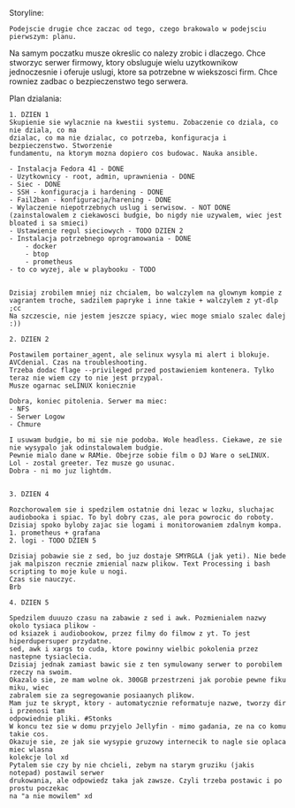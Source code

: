 Storyline:

	Podejscie drugie chce zaczac od tego, czego brakowalo w podejsciu pierwszym: planu.
Na samym poczatku musze okreslic co nalezy zrobic i dlaczego. Chce stworzyc serwer firmowy,
ktory obsluguje wielu uzytkownikow jednoczesnie i oferuje uslugi, ktore sa potrzebne w wiekszosci firm.
Chce rowniez zadbac o bezpieczenstwo tego serwera.

Plan dzialania:

	1. DZIEN 1
	Skupienie sie wylacznie na kwestii systemu. Zobaczenie co dziala, co nie dziala, co ma 
	dzialac, co ma nie dzialac, co potrzeba, konfiguracja i bezpieczenstwo. Stworzenie
	fundamentu, na ktorym mozna dopiero cos budowac. Nauka ansible.
	
	- Instalacja Fedora 41 - DONE
	- Uzytkownicy - root, admin, uprawnienia - DONE
	- Siec - DONE
	- SSH - konfiguracja i hardening - DONE
	- Fail2ban - konfiguracja/harening - DONE
	- Wylaczenie niepotrzebnych uslug i serwisow. - NOT DONE (zainstalowalem z ciekawosci budgie, bo nigdy nie uzywalem, wiec jest bloated i sa smieci)
	- Ustawienie regul sieciowych - TODO DZIEN 2
	- Instalacja potrzebnego oprogramowania - DONE
		- docker
		- btop
		- prometheus
	- to co wyzej, ale w playbooku - TODO


	Dzisiaj zrobilem mniej niz chcialem, bo walczylem na glownym kompie z vagrantem troche, sadzilem papryke i inne takie + walczylem z yt-dlp ;cc
	Na szczescie, nie jestem jeszcze spiacy, wiec moge smialo szalec dalej :))

	2. DZIEN 2

	Postawilem portainer_agent, ale selinux wysyla mi alert i blokuje. AVCdenial. Czas na troubleshooting.
	Trzeba dodac flage --privileged przed postawieniem kontenera. Tylko teraz nie wiem czy to nie jest przypal.
	Musze ogarnac seLINUX koniecznie

	Dobra, koniec pitolenia. Serwer ma miec:
	- NFS
	- Serwer Logow
	- Chmure

	I usuwam budgie, bo mi sie nie podoba. Wole headless. Ciekawe, ze sie nie wysypalo jak odinstalowalem budgie.
	Pewnie mialo dane w RAMie. Obejrze sobie film o DJ Ware o seLINUX.
	Lol - zostal greeter. Tez musze go usunac. 
	Dobra - ni mo juz lightdm.


	3. DZIEN 4

	Rozchorowalem sie i spedzilem ostatnie dni lezac w lozku, sluchajac audiobooka i spiac. To byl dobry czas, ale pora powrocic do roboty.
	Dzisiaj spoko byloby zajac sie logami i monitorowaniem zdalnym kompa.
	1. prometheus + grafana
	2. logi - TODO DZIEN 5

	Dzisiaj pobawie sie z sed, bo juz dostaje SMYRGLA (jak yeti). Nie bede jak malpiszon recznie zmienial nazw plikow. Text Processing i bash scripting to moje kule u nogi.
	Czas sie nauczyc.
	Brb
	
	4. DZIEN 5

	Spedzilem duuuzo czasu na zabawie z sed i awk. Pozmienialem nazwy okolo tysiaca plikow -
	od ksiazek i audiobookow, przez filmy do filmow z yt. To jest hiperdupersuper przydatne.
	sed, awk i xargs to cuda, ktore powinny wielbic pokolenia przez nastepne tysiaclecia.
	Dzisiaj jednak zamiast bawic sie z ten symulowany serwer to porobilem rzeczy na swoim.
	Okazalo sie, ze mam wolne ok. 300GB przestrzeni jak porobie pewne fiku miku, wiec
	zabralem sie za segregowanie posiaanych plikow. 
	Mam juz te skrypt, ktory - automatycznie reformatuje nazwe, tworzy dir i przenosi tam
	odpowiednie pliki. #Stonks
	W koncu tez sie w domu przyjelo Jellyfin - mimo gadania, ze na co komu takie cos.
	Okazuje sie, ze jak sie wysypie gruzowy internecik to nagle sie oplaca miec wlasna
	kolekcje lol xd
	Pytalem sie czy by nie chcieli, zebym na starym gruziku (jakis notepad) postawil serwer 
	drukowania, ale odpowiedz taka jak zawsze. Czyli trzeba postawic i po prostu poczekac
	na "a nie mowilem" xd 	

